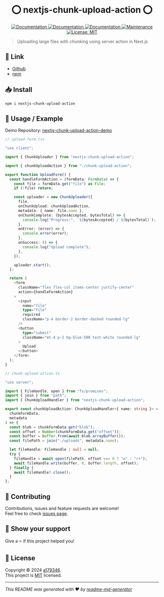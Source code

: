<div align="center">
<h1 align="center"> ⭕ nextjs-chunk-upload-action ⭕</h1>

<p>
  <a href="https://github.com/a179346/nextjs-chunk-upload-action/actions/workflows/npm-publish.yml" target="_blank">
    <img alt="Documentation" src="https://github.com/a179346/nextjs-chunk-upload-action/actions/workflows/npm-publish.yml/badge.svg" />
  </a>
  <a href="https://www.npmjs.com/package/nextjs-chunk-upload-action" target="_blank">
    <img alt="Documentation" src="https://img.shields.io/npm/v/nextjs-chunk-upload-action?maxAge=3600)" />
  </a>
  <a href="https://github.com/a179346/nextjs-chunk-upload-action#readme" target="_blank">
    <img alt="Documentation" src="https://img.shields.io/badge/documentation-yes-brightgreen.svg" />
  </a>
  <a href="https://github.com/a179346/nextjs-chunk-upload-action/graphs/commit-activity" target="_blank">
    <img alt="Maintenance" src="https://img.shields.io/badge/Maintained%3F-yes-green.svg" />
  </a>
  <a href="https://github.com/a179346/nextjs-chunk-upload-action/blob/master/LICENSE" target="_blank">
    <img alt="License: MIT" src="https://img.shields.io/github/license/a179346/nextjs-chunk-upload-action" />
  </a>
</p>
</div>

> Uploading large files with chunking using server action in Next.js

 ## 🔗 Link
+ [Github](https://github.com/a179346/nextjs-chunk-upload-action#readme)
+ [npm](https://www.npmjs.com/package/nextjs-chunk-upload-action)

## 📥 Install

```sh
npm i nextjs-chunk-upload-action
```

## 📖 Usage / Example

Demo Repository: [nextjs-chunk-upload-action-demo](https://github.com/a179346/nextjs-chunk-upload-action-demo)

```ts
// upload-form.tsx

"use client";

import { ChunkUploader } from "nextjs-chunk-upload-action";

import { chunkUploadAction } from "./chunk-upload-action";

export function UploadForm() {
  const handleFormAction = (formData: FormData) => {
    const file = formData.get("file") as File;
    if (!file) return;

    const uploader = new ChunkUploader({
      file,
      onChunkUpload: chunkUploadAction,
      metadata: { name: file.name },
      onChunkComplete: (bytesAccepted, bytesTotal) => {
        console.log("Progress:", `${bytesAccepted} / ${bytesTotal}`);
      },
      onError: (error) => {
        console.error(error);
      },
      onSuccess: () => {
        console.log("Upload complete");
      },
    });

    uploader.start();
  };

  return (
    <form
      className="flex flex-col items-center justify-center"
      action={handleFormAction}
    >
      <input
        name="file"
        type="file"
        required
        className="p-4 border-2 border-dashed rounded-lg"
      />
      <button
        type="submit"
        className="mt-4 p-2 bg-blue-500 text-white rounded-lg"
      >
        Upload
      </button>
    </form>
  );
}
```

```ts
// chunk-upload-action.ts

"use server";

import { FileHandle, open } from "fs/promises";
import { join } from "path";
import { ChunkUploadHandler } from "nextjs-chunk-upload-action";

export const chunkUploadAction: ChunkUploadHandler<{ name: string }> = async (
  chunkFormData,
  metadata
) => {
  const blob = chunkFormData.get("blob");
  const offset = Number(chunkFormData.get("offset"));
  const buffer = Buffer.from(await blob.arrayBuffer());
  const filePath = join("./uploads", metadata.name);

  let fileHandle: FileHandle | null = null;
  try {
    fileHandle = await open(filePath, offset === 0 ? "w" : "r+");
    await fileHandle.write(buffer, 0, buffer.length, offset);
  } finally {
    await fileHandle?.close();
  }
};
```

## 🤝 Contributing

Contributions, issues and feature requests are welcome!<br />Feel free to check [issues page](https://github.com/a179346/nextjs-chunk-upload-action/issues).

## 🌟 Show your support

Give a ⭐️ if this project helped you!

## 📝 License

Copyright © 2024 [a179346](https://github.com/a179346).<br />
This project is [MIT](https://github.com/a179346/nextjs-chunk-upload-action/blob/master/LICENSE) licensed.

***
_This README was generated with ❤️ by [readme-md-generator](https://github.com/kefranabg/readme-md-generator)_